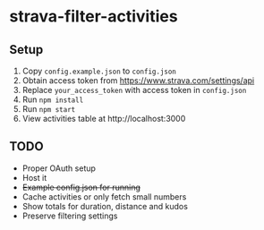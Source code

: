 # strava-filter-activities

## Setup

1. Copy `config.example.json` to `config.json`
2. Obtain access token from https://www.strava.com/settings/api
3. Replace `your_access_token` with access token in `config.json`
4. Run `npm install`
5. Run `npm start`
6. View activities table at http://localhost:3000


## TODO

- Proper OAuth setup
- Host it
- ~~Example config.json for running~~
- Cache activities or only fetch small numbers
- Show totals for duration, distance and kudos
- Preserve filtering settings
